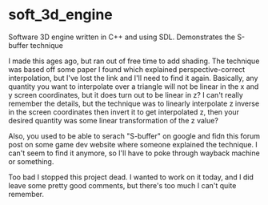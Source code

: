 # soft_3d_engine
Software 3D engine written in C++ and using SDL. Demonstrates the S-buffer technique

I made this ages ago, but ran out of free time to add shading. The technique was based off some paper I found which explained perspective-correct interpolation, but I've lost the link and I'll need to find it again. Basically, any quantity you want to interpolate over a triangle will not be linear in the x and y screen coordinates, but it does turn out to be linear in z? I can't really remember the details, but the technique was to linearly interpolate z inverse in the screen coordinates then invert it to get interpolated z, then your desired quantity was some linear transformation of the z value?

Also, you used to be able to serach "S-buffer" on google and fidn this forum post on some game dev website where someone explained the technique. I can't seem to find it anymore, so I'll have to poke through wayback machine or something.

Too bad I stopped this project dead. I wanted to work on it today, and I did leave some pretty good comments, but there's too much I can't quite remember.
